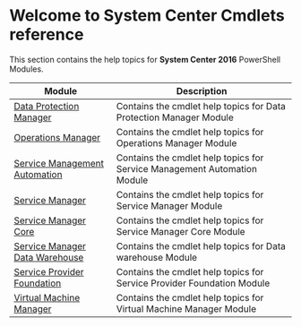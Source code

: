 # Welcome to System Center Cmdlets reference

This section contains the help topics for **System Center 2016** PowerShell Modules.

Module | Description
------ | -----------
[Data Protection Manager](/powershell/systemcenter/systemcenter2016/dataprotectionmanager/vlatest/dataprotectionmanager) | Contains the cmdlet help topics for Data Protection Manager Module
[Operations Manager](/powershell/systemcenter/systemcenter2016/operationsmanager/vlatest/operationsmanager) | Contains the cmdlet help topics for Operations Manager Module
[Service Management Automation](/powershell/systemcenter/systemcenter2016/servicemanagementautomation/vlatest/Microsoft.SystemCenter.ServiceManagementAutomation) | Contains the cmdlet help topics for Service Management Automation Module
[Service Manager](/powershell/systemcenter/systemcenter2016/servicemanager/vlatest/servicemanager) | Contains the cmdlet help topics for Service Manager Module
[Service Manager Core](/powershell/systemcenter/systemcenter2016/servicemanagercore/vlatest/servicemanager) | Contains the cmdlet help topics for Service Manager Core Module
[Service Manager Data Warehouse](/powershell/systemcenter/systemcenter2016/servicemanagerdatawarehouse/vlatest/servicemanagerdatawarehouse) | Contains the cmdlet help topics for Data warehouse Module
[Service Provider Foundation](/powershell/systemcenter/systemcenter2016/serviceproviderfoundation/vlatest/spfadmin) | Contains the cmdlet help topics for Service Provider Foundation Module
[Virtual Machine Manager](/powershell/systemcenter/systemcenter2016/virtualmachinemanager/vlatest/virtualmachinemanager) | Contains the cmdlet help topics for Virtual Machine Manager Module
